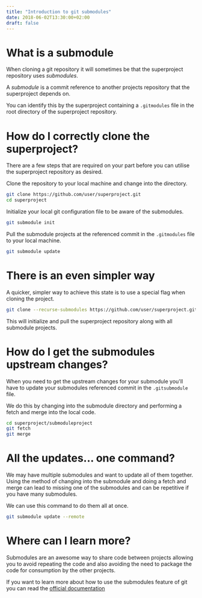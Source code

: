 ```yaml
---
title: "Introduction to git submodules"
date: 2018-06-02T13:30:00+02:00
draft: false
---
```


# What is a submodule

When cloning a git repository it will sometimes be that the superproject repository uses *submodules*.

A *submodule* is a commit reference to another projects repository that the superproject depends on.

You can identify this by the superproject containing a `.gitmodules` file in the root directory of the superproject repository.

# How do I correctly clone the superproject?

There are a few steps that are required on your part before you can utilise the superproject repository as desired.

Clone the repository to your local machine and change into the directory.

``` bash
git clone https://github.com/user/superproject.git
cd superproject
```

Initialize your local git configuration file to be aware of the submodules.

``` bash
git submodule init
```

Pull the submodule projects at the referenced commit in the `.gitmodules` file to your local machine.

``` bash
git submodule update
```

# There is an even simpler way

A quicker, simpler way to achieve this state is to use a special flag when cloning the project.

``` bash
git clone --recurse-submodules https://github.com/user/superproject.git
```

This will initialize and pull the superproject repository along with all submodule projects.

# How do I get the submodules upstream changes?

When you need to get the upstream changes for your submodule you'll have to update your submodules referenced commit in the `.gitsubmodule` file.

We do this by changing into the submodule directory and performing a fetch and merge into the local code.

``` bash
cd superproject/submoduleproject
git fetch
git merge
```

# All the updates... one command?

We may have multiple submodules and want to update all of them together. Using the method of changing into the submodule and doing a fetch and merge can lead to missing one of the submodules and can be repetitive if you have many submodules.

We can use this command to do them all at once.

``` bash
git submodule update --remote
```

# Where can I learn more?

Submodules are an awesome way to share code between projects allowing you to avoid repeating the code and also avoiding the need to package the code for consumption by the other projects.

If you want to learn more about how to use the submodules feature of git you can read the [official documentation](https://git-scm.com/book/en/v2/Git-Tools-Submodules)